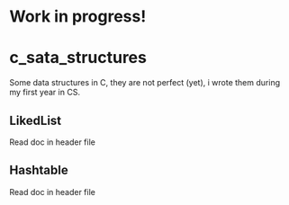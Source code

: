 # Work in progress! 
# c_sata_structures
Some data structures in C, they are not perfect (yet), i wrote them during my
first year in CS.

## LikedList
Read doc in header file

## Hashtable
Read doc in header file


